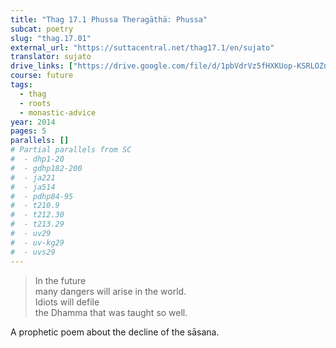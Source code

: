 ```yaml
---
title: "Thag 17.1 Phussa Theragāthā: Phussa"
subcat: poetry
slug: "thag.17.01"
external_url: "https://suttacentral.net/thag17.1/en/sujato"
translator: sujato
drive_links: ["https://drive.google.com/file/d/1pbVdrVz5fHXKUop-KSRLOZnGgAhou8vP/view?usp=drivesdk"]
course: future
tags:
  - thag
  - roots
  - monastic-advice
year: 2014
pages: 5
parallels: []
# Partial parallels from SC
#  - dhp1-20
#  - gdhp182-200
#  - ja221
#  - ja514
#  - pdhp84-95
#  - t210.9
#  - t212.30
#  - t213.29
#  - uv29
#  - uv-kg29
#  - uvs29
---
```


> In the future  
many dangers will arise in the world.  
Idiots will defile  
the Dhamma that was taught so well.

A prophetic poem about the decline of the sāsana.
